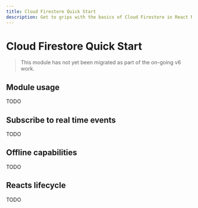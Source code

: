 ```yaml
---
title: Cloud Firestore Quick Start
description: Get to grips with the basics of Cloud Firestore in React Native Firebase
---
```


# Cloud Firestore Quick Start

> This module has not yet been migrated as part of the on-going v6 work.

## Module usage

TODO

## Subscribe to real time events

TODO

## Offline capabilities

TODO

## Reacts lifecycle

TODO


